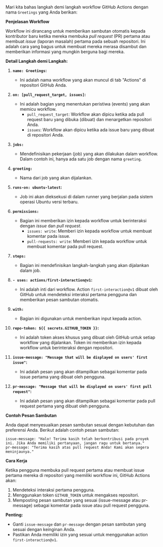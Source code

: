 Mari kita bahas langkah demi langkah workflow GitHub Actions dengan nama `Greetings` yang Anda berikan:

**Penjelasan Workflow**

Workflow ini dirancang untuk memberikan sambutan otomatis kepada kontributor baru ketika mereka membuka *pull request* (PR) pertama atau membuat *issue* (laporan masalah) pertama pada sebuah repositori. Ini adalah cara yang bagus untuk membuat mereka merasa disambut dan memberikan informasi yang mungkin berguna bagi mereka.

**Detail Langkah demi Langkah:**

1. **`name: Greetings`:**
   - Ini adalah nama workflow yang akan muncul di tab "Actions" di repositori GitHub Anda.

2. **`on: [pull_request_target, issues]`:**
   - Ini adalah bagian yang menentukan peristiwa (events) yang akan memicu workflow. 
     - `pull_request_target`: Workflow akan dipicu ketika ada pull request baru yang dibuka (dibuat) dan menargetkan repositori Anda.
     - `issues`: Workflow akan dipicu ketika ada issue baru yang dibuat di repositori Anda.

3. **`jobs:`**
   - Mendefinisikan pekerjaan (job) yang akan dilakukan dalam workflow. Dalam contoh ini, hanya ada satu job dengan nama `greeting`.

4. **`greeting:`**
   - Nama dari job yang akan dijalankan.

5. **`runs-on: ubuntu-latest`:**
   - Job ini akan dieksekusi di dalam runner yang berjalan pada sistem operasi Ubuntu versi terbaru.

6. **`permissions:`**
   - Bagian ini memberikan izin kepada workflow untuk berinteraksi dengan *issue* dan *pull request*. 
     - `issues: write`: Memberi izin kepada workflow untuk membuat komentar pada issue.
     - `pull-requests: write`: Memberi izin kepada workflow untuk membuat komentar pada pull request.

7. **`steps:`**
   - Bagian ini mendefinisikan langkah-langkah yang akan dijalankan dalam job.

8. **`- uses: actions/first-interaction@v1`:**
   - Ini adalah inti dari workflow. Action `first-interaction@v1` dibuat oleh GitHub untuk mendeteksi interaksi pertama pengguna dan memberikan pesan sambutan otomatis.

9. **`with:`**
   - Bagian ini digunakan untuk memberikan input kepada action.

10. **`repo-token: ${{ secrets.GITHUB_TOKEN }}`:**
    - Ini adalah token akses khusus yang dibuat oleh GitHub untuk setiap workflow yang dijalankan. Token ini memberikan izin kepada workflow untuk berinteraksi dengan repositori.

11. **`issue-message: "Message that will be displayed on users' first issue"`:**
    - Ini adalah pesan yang akan ditampilkan sebagai komentar pada issue pertama yang dibuat oleh pengguna.

12. **`pr-message: "Message that will be displayed on users' first pull request"`:**
    - Ini adalah pesan yang akan ditampilkan sebagai komentar pada pull request pertama yang dibuat oleh pengguna.

**Contoh Pesan Sambutan**

Anda dapat menyesuaikan pesan sambutan sesuai dengan kebutuhan dan preferensi Anda. Berikut adalah contoh pesan sambutan:

```
issue-message: "Halo! Terima kasih telah berkontribusi pada proyek ini. Jika Anda memiliki pertanyaan, jangan ragu untuk bertanya."
pr-message: "Terima kasih atas pull request Anda! Kami akan segera meninjaunya."
```

**Cara Kerja**

Ketika pengguna membuka pull request pertama atau membuat issue pertama mereka di repositori yang memiliki workflow ini, GitHub Actions akan:

1. Mendeteksi interaksi pertama pengguna.
2. Menggunakan token `GITHUB_TOKEN` untuk mengakses repositori.
3. Memposting pesan sambutan yang sesuai (issue-message atau pr-message) sebagai komentar pada issue atau pull request pengguna.

**Penting:**

* Ganti `issue-message` dan `pr-message` dengan pesan sambutan yang sesuai dengan keinginan Anda.
* Pastikan Anda memiliki izin yang sesuai untuk menggunakan action `first-interaction@v1`.
